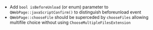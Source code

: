 * Add `bool isBeforeUnload` (or enum) parameter to `QWebPage::javaScriptConfirm()` to distinguish beforeunload event
* `QWebPage::chooseFile` should be superceded by `chooseFiles` allowing multifile choice without using `ChooseMultipleFilesExtension`
